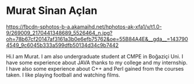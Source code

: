 # Murat Sinan Açlan #

https://fbcdn-sphotos-b-a.akamaihd.net/hphotos-ak-xfa1/v/t1.0-9/269009_2170441348689_5526464_n.jpg?oh=78b67cf20147af3161a3b0e6efb75762&oe=55B84A4E&__gda__=1437904549_9c6045b333a599dfb50134d34c9b7442

Hi.I am Murat. I am also undergraduate student at CMPE in Boğaziçi Uni. I have some experience about JAVA thanks to my college and my internship. I have also some experience about C++ and Perl gained from the courses taken. I like playing football and watching films.